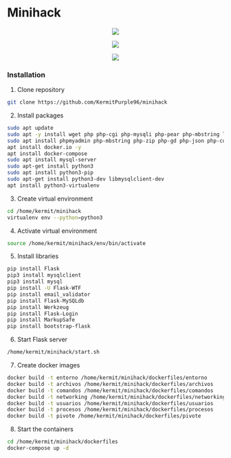 
# Minihack

<p align="center">
  <img src="https://github.com/KermitPurple96/minihack/assets/103221169/1a4c81e6-686b-4695-b3bb-3ea39dd22fb4">
</p>
<p align="center">
  <img src="https://github.com/KermitPurple96/minihack/assets/103221169/79676d56-df46-40e2-aacf-73836b3a3ca8">
</p>
<p align="center">
  <img src="https://github.com/KermitPurple96/minihack/assets/103221169/79f52a22-c009-423a-b018-9d270b2aa9f4">
</p>

### Installation
1. Clone repository
```sh
git clone https://github.com/KermitPurple96/minihack
```
2. Install packages
```sh
sudo apt update
sudo apt -y install wget php php-cgi php-mysqli php-pear php-mbstring libapache2-mod-php php-common php-phpseclib php-mysql
sudo apt install phpmyadmin php-mbstring php-zip php-gd php-json php-curl
apt install docker.io -y
apt install docker-compose
sudo apt install mysql-server
sudo apt-get install python3
sudo apt install python3-pip
sudo apt-get install python3-dev libmysqlclient-dev
apt install python3-virtualenv
```

3. Create virtual environment 
```sh
cd /home/kermit/minihack
virtualenv env --python=python3
```

4. Activate virtual environment 
```sh
source /home/kermit/minihack/env/bin/activate
```

5. Install libraries
```sh
pip install Flask
pip3 install mysqlclient
pip3 install mysql
pip install -U Flask-WTF
pip install email_validator
pip install Flask-MySQLdb
pip install Werkzeug
pip install Flask-Login
pip install MarkupSafe
pip install bootstrap-flask
```
6. Start Flask server
```sh
/home/kermit/minihack/start.sh
```

7. Create docker images
```sh
docker build -t entorno /home/kermit/minihack/dockerfiles/entorno
docker build -t archivos /home/kermit/minihack/dockerfiles/archivos
docker build -t comandos /home/kermit/minihack/dockerfiles/comandos
docker build -t networking /home/kermit/minihack/dockerfiles/networking
docker build -t usuarios /home/kermit/minihack/dockerfiles/usuarios
docker build -t procesos /home/kermit/minihack/dockerfiles/procesos
docker build -t pivote /home/kermit/minihack/dockerfiles/pivote
```
8. Start the containers
```sh
cd /home/kermit/minihack/dockerfiles
docker-compose up -d
```
